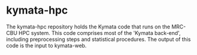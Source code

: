 # kymata-hpc
The kymata-hpc repository holds the Kymata code that runs on the MRC-CBU HPC system. This code comprises most of the 'Kymata back-end', including preprocessing steps and statistical procedures. The output of this code is the input to kymata-web.
